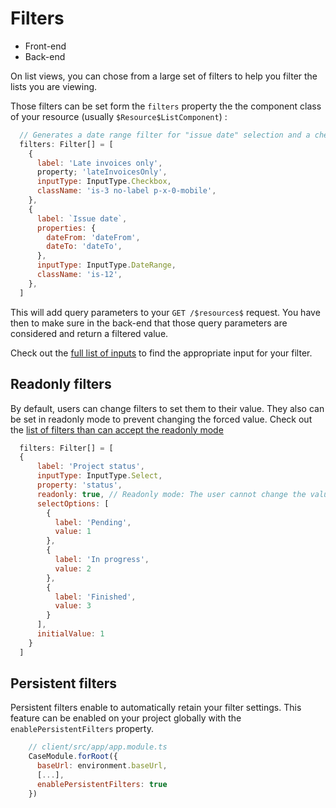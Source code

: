 # Filters

- Front-end
- Back-end

On list views, you can chose from a large set of filters to help you filter the lists you are viewing.

Those filters can be set form the `filters` property the the component class of your resource (usually `$Resource$ListComponent`) :

```js
  // Generates a date range filter for "issue date" selection and a checkbox filter for "late invoices only".
  filters: Filter[] = [
    {
      label: 'Late invoices only',
      property; 'lateInvoicesOnly',
      inputType: InputType.Checkbox,
      className: 'is-3 no-label p-x-0-mobile',
    },
    {
      label: `Issue date`,
      properties: {
        dateFrom: 'dateFrom',
        dateTo: 'dateTo',
      },
      inputType: InputType.DateRange,
      className: 'is-12',
    },
  ]
```

This will add query parameters to your `GET /$resources$` request. You have then to make sure in the back-end that those query parameters are considered and return a filtered value.

Check out the [full list of inputs](elements/inputs.md) to find the appropriate input for your filter.

## Readonly filters

By default, users can change filters to set them to their value. They also can be set in readonly mode to prevent changing the forced value. Check out the [list of filters than can accept the readonly mode](elements/inputs.md)

```js
  filters: Filter[] = [
  {
      label: 'Project status',
      inputType: InputType.Select,
      property: 'status',
      readonly: true, // Readonly mode: The user cannot change the value.
      selectOptions: [
        {
          label: 'Pending',
          value: 1
        },
        {
          label: 'In progress',
          value: 2
        },
        {
          label: 'Finished',
          value: 3
        }
      ],
      initialValue: 1
    }
  ]
```

## Persistent filters

Persistent filters enable to automatically retain your filter settings. This feature can be enabled on your project globally with the `enablePersistentFilters` property.

```js
    // client/src/app/app.module.ts
    CaseModule.forRoot({
      baseUrl: environment.baseUrl,
      [...],
      enablePersistentFilters: true
    })
```

